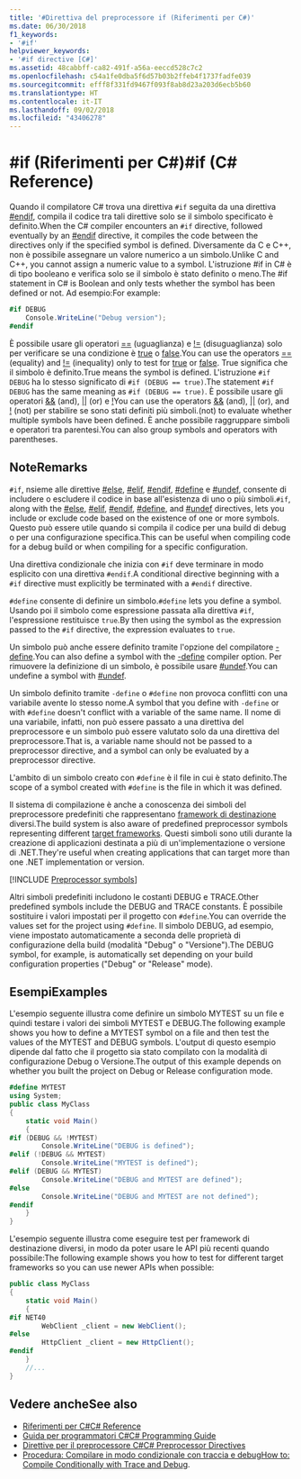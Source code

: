 ```yaml
---
title: '#Direttiva del preprocessore if (Riferimenti per C#)'
ms.date: 06/30/2018
f1_keywords:
- '#if'
helpviewer_keywords:
- '#if directive [C#]'
ms.assetid: 48cabbff-ca82-491f-a56a-eeccd528c7c2
ms.openlocfilehash: c54a1fe0dba5f6d57b03b2ffeb4f1737fadfe039
ms.sourcegitcommit: efff8f331fd9467f093f8ab8d23a203d6ecb5b60
ms.translationtype: HT
ms.contentlocale: it-IT
ms.lasthandoff: 09/02/2018
ms.locfileid: "43406278"
---
```

# <a name="if-c-reference"></a><span data-ttu-id="d3f0d-102">#if (Riferimenti per C#)</span><span class="sxs-lookup"><span data-stu-id="d3f0d-102">#if (C# Reference)</span></span>

<span data-ttu-id="d3f0d-103">Quando il compilatore C# trova una direttiva `#if` seguita da una direttiva [#endif](preprocessor-endif.md), compila il codice tra tali direttive solo se il simbolo specificato è definito.</span><span class="sxs-lookup"><span data-stu-id="d3f0d-103">When the C# compiler encounters an `#if` directive, followed eventually by an [#endif](preprocessor-endif.md) directive, it compiles the code between the directives only if the specified symbol is defined.</span></span> <span data-ttu-id="d3f0d-104">Diversamente da C e C++, non è possibile assegnare un valore numerico a un simbolo.</span><span class="sxs-lookup"><span data-stu-id="d3f0d-104">Unlike C and C++, you cannot assign a numeric value to a symbol.</span></span> <span data-ttu-id="d3f0d-105">L'istruzione #if in C# è di tipo booleano e verifica solo se il simbolo è stato definito o meno.</span><span class="sxs-lookup"><span data-stu-id="d3f0d-105">The #if statement in C# is Boolean and only tests whether the symbol has been defined or not.</span></span> <span data-ttu-id="d3f0d-106">Ad esempio:</span><span class="sxs-lookup"><span data-stu-id="d3f0d-106">For example:</span></span>

```csharp
#if DEBUG
    Console.WriteLine("Debug version");
#endif
```

<span data-ttu-id="d3f0d-107">È possibile usare gli operatori [==](../operators/equality-comparison-operator.md) (uguaglianza) e [!=](../operators/not-equal-operator.md) (disuguaglianza) solo per verificare se una condizione è [true](../keywords/true.md) o [false](../keywords/false.md).</span><span class="sxs-lookup"><span data-stu-id="d3f0d-107">You can use the operators [==](../operators/equality-comparison-operator.md) (equality) and [!=](../operators/not-equal-operator.md) (inequality) only to test for [true](../keywords/true.md) or [false](../keywords/false.md).</span></span> <span data-ttu-id="d3f0d-108">True significa che il simbolo è definito.</span><span class="sxs-lookup"><span data-stu-id="d3f0d-108">True means the symbol is defined.</span></span> <span data-ttu-id="d3f0d-109">L'istruzione `#if DEBUG` ha lo stesso significato di `#if (DEBUG == true)`.</span><span class="sxs-lookup"><span data-stu-id="d3f0d-109">The statement `#if DEBUG` has the same meaning as `#if (DEBUG == true)`.</span></span> <span data-ttu-id="d3f0d-110">È possibile usare gli operatori [&&](../operators/conditional-and-operator.md) (and), [&#124;&#124;](../operators/conditional-or-operator.md) (or) e [!](../operators/logical-negation-operator.md)</span><span class="sxs-lookup"><span data-stu-id="d3f0d-110">You can use the operators [&&](../operators/conditional-and-operator.md) (and), [&#124;&#124;](../operators/conditional-or-operator.md) (or), and [!](../operators/logical-negation-operator.md)</span></span> <span data-ttu-id="d3f0d-111">(not) per stabilire se sono stati definiti più simboli.</span><span class="sxs-lookup"><span data-stu-id="d3f0d-111">(not) to evaluate whether multiple symbols have been defined.</span></span> <span data-ttu-id="d3f0d-112">È anche possibile raggruppare simboli e operatori tra parentesi.</span><span class="sxs-lookup"><span data-stu-id="d3f0d-112">You can also group symbols and operators with parentheses.</span></span>

## <a name="remarks"></a><span data-ttu-id="d3f0d-113">Note</span><span class="sxs-lookup"><span data-stu-id="d3f0d-113">Remarks</span></span>

<span data-ttu-id="d3f0d-114">`#if`, nsieme alle direttive [#else](preprocessor-else.md), [#elif](preprocessor-elif.md), [#endif](preprocessor-endif.md), [#define](preprocessor-define.md) e [#undef](preprocessor-undef.md), consente di includere o escludere il codice in base all'esistenza di uno o più simboli.</span><span class="sxs-lookup"><span data-stu-id="d3f0d-114">`#if`, along with the [#else](preprocessor-else.md), [#elif](preprocessor-elif.md), [#endif](preprocessor-endif.md), [#define](preprocessor-define.md), and [#undef](preprocessor-undef.md) directives, lets you include or exclude code based on the existence of one or more symbols.</span></span> <span data-ttu-id="d3f0d-115">Questo può essere utile quando si compila il codice per una build di debug o per una configurazione specifica.</span><span class="sxs-lookup"><span data-stu-id="d3f0d-115">This can be useful when compiling code for a debug build or when compiling for a specific configuration.</span></span>

<span data-ttu-id="d3f0d-116">Una direttiva condizionale che inizia con `#if` deve terminare in modo esplicito con una direttiva `#endif`.</span><span class="sxs-lookup"><span data-stu-id="d3f0d-116">A conditional directive beginning with a `#if` directive must explicitly be terminated with a `#endif` directive.</span></span>

<span data-ttu-id="d3f0d-117">`#define` consente di definire un simbolo.</span><span class="sxs-lookup"><span data-stu-id="d3f0d-117">`#define` lets you define a symbol.</span></span> <span data-ttu-id="d3f0d-118">Usando poi il simbolo come espressione passata alla direttiva `#if`, l'espressione restituisce `true`.</span><span class="sxs-lookup"><span data-stu-id="d3f0d-118">By then using the symbol as the expression passed to the `#if` directive, the expression evaluates to `true`.</span></span>

<span data-ttu-id="d3f0d-119">Un simbolo può anche essere definito tramite l'opzione del compilatore [-define](../compiler-options/define-compiler-option.md).</span><span class="sxs-lookup"><span data-stu-id="d3f0d-119">You can also define a symbol with the [-define](../compiler-options/define-compiler-option.md) compiler option.</span></span> <span data-ttu-id="d3f0d-120">Per rimuovere la definizione di un simbolo, è possibile usare [#undef](preprocessor-undef.md).</span><span class="sxs-lookup"><span data-stu-id="d3f0d-120">You can undefine a symbol with [#undef](preprocessor-undef.md).</span></span>

<span data-ttu-id="d3f0d-121">Un simbolo definito tramite `-define` o `#define` non provoca conflitti con una variabile avente lo stesso nome.</span><span class="sxs-lookup"><span data-stu-id="d3f0d-121">A symbol that you define with `-define` or with `#define` doesn't conflict with a variable of the same name.</span></span> <span data-ttu-id="d3f0d-122">Il nome di una variabile, infatti, non può essere passato a una direttiva del preprocessore e un simbolo può essere valutato solo da una direttiva del preprocessore.</span><span class="sxs-lookup"><span data-stu-id="d3f0d-122">That is, a variable name should not be passed to a preprocessor directive, and a symbol can only be evaluated by a preprocessor directive.</span></span>

<span data-ttu-id="d3f0d-123">L'ambito di un simbolo creato con `#define` è il file in cui è stato definito.</span><span class="sxs-lookup"><span data-stu-id="d3f0d-123">The scope of a symbol created with `#define` is the file in which it was defined.</span></span>

<span data-ttu-id="d3f0d-124">Il sistema di compilazione è anche a conoscenza dei simboli del preprocessore predefiniti che rappresentano [framework di destinazione](../../../standard/frameworks.md) diversi.</span><span class="sxs-lookup"><span data-stu-id="d3f0d-124">The build system is also aware of predefined preprocessor symbols representing different [target frameworks](../../../standard/frameworks.md).</span></span> <span data-ttu-id="d3f0d-125">Questi simboli sono utili durante la creazione di applicazioni destinata a più di un'implementazione o versione di .NET.</span><span class="sxs-lookup"><span data-stu-id="d3f0d-125">They're useful when creating applications that can target more than one .NET implementation or version.</span></span>

[!INCLUDE [Preprocessor symbols](~/includes/preprocessor-symbols.md)]

<span data-ttu-id="d3f0d-126">Altri simboli predefiniti includono le costanti DEBUG e TRACE.</span><span class="sxs-lookup"><span data-stu-id="d3f0d-126">Other predefined symbols include the DEBUG and TRACE constants.</span></span> <span data-ttu-id="d3f0d-127">È possibile sostituire i valori impostati per il progetto con `#define`.</span><span class="sxs-lookup"><span data-stu-id="d3f0d-127">You can override the values set for the project using `#define`.</span></span> <span data-ttu-id="d3f0d-128">Il simbolo DEBUG, ad esempio, viene impostato automaticamente a seconda delle proprietà di configurazione della build (modalità "Debug" o "Versione").</span><span class="sxs-lookup"><span data-stu-id="d3f0d-128">The DEBUG symbol, for example, is automatically set depending on your build configuration properties ("Debug" or "Release" mode).</span></span>

## <a name="examples"></a><span data-ttu-id="d3f0d-129">Esempi</span><span class="sxs-lookup"><span data-stu-id="d3f0d-129">Examples</span></span>

<span data-ttu-id="d3f0d-130">L'esempio seguente illustra come definire un simbolo MYTEST su un file e quindi testare i valori dei simboli MYTEST e DEBUG.</span><span class="sxs-lookup"><span data-stu-id="d3f0d-130">The following example shows you how to define a MYTEST symbol on a file and then test the values of the MYTEST and DEBUG symbols.</span></span> <span data-ttu-id="d3f0d-131">L'output di questo esempio dipende dal fatto che il progetto sia stato compilato con la modalità di configurazione Debug o Versione.</span><span class="sxs-lookup"><span data-stu-id="d3f0d-131">The output of this example depends on whether you built the project on Debug or Release configuration mode.</span></span>

```csharp
#define MYTEST
using System;
public class MyClass
{
    static void Main()
    {
#if (DEBUG && !MYTEST)
        Console.WriteLine("DEBUG is defined");
#elif (!DEBUG && MYTEST)
        Console.WriteLine("MYTEST is defined");
#elif (DEBUG && MYTEST)
        Console.WriteLine("DEBUG and MYTEST are defined");  
#else
        Console.WriteLine("DEBUG and MYTEST are not defined");
#endif
    }
}
```

<span data-ttu-id="d3f0d-132">L'esempio seguente illustra come eseguire test per framework di destinazione diversi, in modo da poter usare le API più recenti quando possibile:</span><span class="sxs-lookup"><span data-stu-id="d3f0d-132">The following example shows you how to test for different target frameworks so you can use newer APIs when possible:</span></span>

```csharp
public class MyClass
{
    static void Main()
    {
#if NET40
        WebClient _client = new WebClient();
#else
        HttpClient _client = new HttpClient();
#endif
    }
    //...
}
```

## <a name="see-also"></a><span data-ttu-id="d3f0d-133">Vedere anche</span><span class="sxs-lookup"><span data-stu-id="d3f0d-133">See also</span></span>

- [<span data-ttu-id="d3f0d-134">Riferimenti per C#</span><span class="sxs-lookup"><span data-stu-id="d3f0d-134">C# Reference</span></span>](../../../csharp/language-reference/index.md)  
- [<span data-ttu-id="d3f0d-135">Guida per programmatori C#</span><span class="sxs-lookup"><span data-stu-id="d3f0d-135">C# Programming Guide</span></span>](../../../csharp/programming-guide/index.md)  
- [<span data-ttu-id="d3f0d-136">Direttive per il preprocessore C#</span><span class="sxs-lookup"><span data-stu-id="d3f0d-136">C# Preprocessor Directives</span></span>](index.md)  
- <span data-ttu-id="d3f0d-137">[Procedura: Compilare in modo condizionale con traccia e debug](../../../framework/debug-trace-profile/how-to-compile-conditionally-with-trace-and-debug.md)</span><span class="sxs-lookup"><span data-stu-id="d3f0d-137">[How to: Compile Conditionally with Trace and Debug](../../../framework/debug-trace-profile/how-to-compile-conditionally-with-trace-and-debug.md).</span></span>
